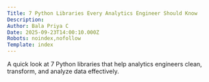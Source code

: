 ```yaml
---
Title: 7 Python Libraries Every Analytics Engineer Should Know
Description: 
Author: Bala Priya C
Date: 2025-09-23T14:00:10.000Z
Robots: noindex,nofollow
Template: index
---
```

A quick look at 7 Python libraries that help analytics engineers clean, transform, and analyze data effectively.